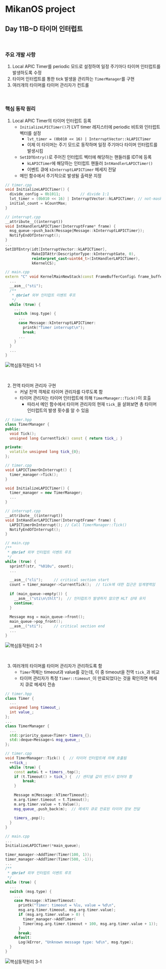 # MikanOS project
## Day 11B~D 타이머 인터럽트
<br>

### 주요 개발 사항
1. Local APIC Timer를 periodic 모드로 설정하여 일정 주기마다 타이머 인터럽트를 발생하도록 수정
2. 타이머 인터럽트를 통한 tick 발생을 관리하는 `TimerManager`를 구현
3. 여러개의 타이머를 타이머 관리자가 컨트롤

<br>

### 핵심 동작 원리
1. Local APIC Timer의 타이머 인터럽트 등록
   - `InitializeLPICTimer()`가 LVT timer 레지스터에 periodic 비트와 인터럽트 벡터를 설정
     - `lvt_timer = (0b010 << 16) | InterruptVector::kLAPICTimer`
     - 이제 이 타이머는 주기 모드로 동작하며 일정 주기마다 타이머 인터럽트를 발생시킴
   - `SetIDTEntry()`로 주어진 인터럽트 벡터에 해당하는 핸들러를 IDT에 등록
     - `kLAPICTimer`에 해당하는 인터럽트 핸들러 `IntHandlerLAPICTimer()`
     - 이벤트 큐에 `kInterruptLAPICTimer` 메세지 전달 
   - 메인 함수에서 주기적으로 발생될 출력문 지정

```cpp
// timer.cpp
void InitializeLAPICTimer() {
  divide_config = 0b1011;         // divide 1:1
  lvt_timer = (0b010 << 16) | InterruptVector::kLAPICTimer; // not-masked, periodic
  initial_count = kCountMax;
}

// interrupt.cpp
__attribute__((interrupt))
void IntHandlerLAPICTimer(InterruptFrame* frame) {
  msg_queue->push_back(Message{Message::kInterruptLAPICTimer});
  NotifyEndOfInterrupt();
}
...
SetIDTEntry(idt[InterruptVector::kLAPICTimer],
            MakeIDTAttr(DescriptorType::kInterruptGate, 0),
            reinterpret_cast<uint64_t>(IntHandlerLAPICTimer),
            kKernelCS);

// main.cpp
extern "C" void KernelMainNewStack(const FrameBufferConfig& frame_buffer_config_ref, const MemoryMap& memory_map_ref) {
  ...
  __asm__("sti");
  /**
   * @brief 외부 인터럽트 이벤트 루프
   */
  while (true) {
    ...
    switch (msg.type) {
      ...
      case Message::kInterruptLAPICTimer:
        printk("Timer interrupt\n");
        break;
      ...
    }
  }
  ...
}
```

![핵심동작원리 1-1](./img/11B~D-1.gif)

<br>

2. 전역 타이머 관리자 구현
   - 커널 전역 객체로 타이머 관리자를 다루도록 함
   - 타이머 관리자는 타이머 인터럽트에 의해 `TimerManager::Tick()`이 호출
     - 따라서 메인 함수에서 타이머 관리자의 현재 `tick_`을 살펴보면 총 타이머 인터럽트의 발생 횟수를 알 수 있음

```cpp
// timer.hpp
class TimerManager {
public:
  void Tick();
  unsigned long CurrentTick() const { return tick_; }

private:
  volatile unsigned long tick_{0};
};

// timer.cpp
void LAPICTimerOnInterrupt() {
  timer_manager->Tick();
}

void InitializeLAPICTimer() {
  timer_manager = new TimerManager;
  ...
}

// interrupt.cpp
__attribute__((interrupt))
void IntHandlerLAPICTimer(InterruptFrame* frame) {
  LAPICTimerOnInterrupt(); // Call TimerManager::Tick()
  NotifyEndOfInterrupt();
}

// main.cpp
/**
 * @brief 외부 인터럽트 이벤트 루프
 */
while (true) {
  sprintf(str, "%010u", count);
  ...
  
  __asm__("cli");     // critical section start
  count = timer_manager->CurrentTick();  // tick에 대한 접근은 임계영역임
  
  if (main_queue->empty()) {
    __asm__("sti\n\thlt");  // 인터럽트가 발생하지 않으면 HLT 상태 유지
    continue;
  }
  
  Message msg = main_queue->front();
  main_queue->pop_front();
  __asm__("sti");     // critical section end
  ...
}
```

![핵심동작원리 2-1](./img/11B~D-2.gif)

<br>

3. 여러개의 타이머를 타이머 관리자가 관리하도록 함
   - `Timer`객체는 timeout과 value를 갖는데, 이 중 timeout을 전역 `tick_`과 비교
   - 타이머 관리자가 특정 `Timer::timeout_`이 만료되었다는 것을 확인하면 메세지 큐로 메세지 전송

```cpp
// timer.hpp
class Timer {
  ...
  unsigned long timeout_;
  int value_;
};
...
class TimerManager {
  ...
  std::priority_queue<Timer> timers_{};
  std::deque<Message>& msg_queue_;
};

// timer.cpp
void TimerManager::Tick() {  // 타이머 인터럽트에 의해 호출됨
  ++tick_;
  while (true) {
    const auto& t = timers_.top();
    if (t.Timeout() > tick_) {  // 센티넬 값이 반드시 있어야 함
        break;
    }
    
    Message m{Message::kTimerTimeout};
    m.arg.timer.timeout = t.Timeout();
    m.arg.timer.value = t.Value();
    msg_queue_.push_back(m);  // 메세지 큐로 만료된 타이머 정보 전달
    
    timers_.pop();
  }
}

// main.cpp
...
InitializeLAPICTimer(*main_queue);

timer_manager->AddTimer(Timer(100, 1));
timer_manager->AddTimer(Timer(500, -1));
...
/**
 * @brief 외부 인터럽트 이벤트 루프
 */
while (true) {
  ...
  switch (msg.type) {
    ...
    case Message::kTimerTimeout:
      printk("Timer: timeout = %lu, value = %d\n",
      msg.arg.timer.timeout, msg.arg.timer.value);
      if (msg.arg.timer.value > 0) {
        timer_manager->AddTimer(
        Timer(msg.arg.timer.timeout + 100, msg.arg.timer.value + 1));
      }
      break;
    default:
      Log(kError, "Unknown message type: %d\n", msg.type);
  }
}
```

![핵심동작원리 3-1](./img/11B~D-3.gif)